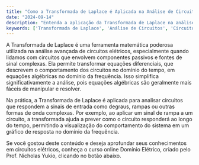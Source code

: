 ```yaml
---
title: "Como a Transformada de Laplace é Aplicada na Análise de Circuitos Elétricos?"
date: "2024-09-14"
description: "Entenda a aplicação da Transformada de Laplace na análise avançada de circuitos elétricos."
keywords: ['Transformada de Laplace', 'Análise de Circuitos', 'Circuitos Elétricos', 'Engenharia']
---
```


A Transformada de Laplace é uma ferramenta matemática poderosa utilizada na análise avançada de circuitos elétricos, especialmente quando lidamos com circuitos que envolvem componentes passivos e fontes de sinal complexas. Ela permite transformar equações diferenciais, que descrevem o comportamento dos circuitos no domínio do tempo, em equações algébricas no domínio da frequência. Isso simplifica significativamente a análise, pois equações algébricas são geralmente mais fáceis de manipular e resolver.

Na prática, a Transformada de Laplace é aplicada para analisar circuitos que respondem a sinais de entrada como degraus, rampas ou outras formas de onda complexas. Por exemplo, ao aplicar um sinal de rampa a um circuito, a transformada ajuda a prever como o circuito responderá ao longo do tempo, permitindo a visualização do comportamento do sistema em um gráfico de resposta no domínio da frequência.

Se você gostou deste conteúdo e deseja aprofundar seus conhecimentos em circuitos elétricos, conheça o curso online Domínio Elétrico, criado pelo Prof. Nicholas Yukio, clicando no botão abaixo.